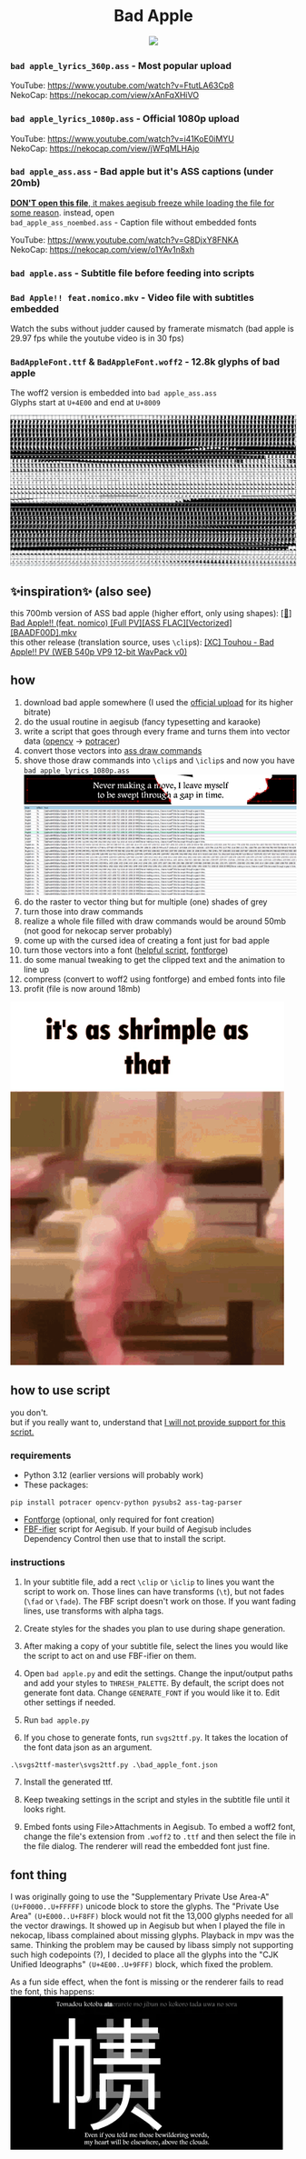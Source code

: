 
<center>

# Bad Apple
![](./img/preview.webp)  
</center>

### `bad apple_lyrics_360p.ass` - Most popular upload
YouTube: https://www.youtube.com/watch?v=FtutLA63Cp8  
NekoCap: https://nekocap.com/view/xAnFqXHiVO

### `bad apple_lyrics_1080p.ass` - Official 1080p upload
YouTube: https://www.youtube.com/watch?v=i41KoE0iMYU  
NekoCap: https://nekocap.com/view/jWFqMLHAjo

### `bad apple_ass.ass` - Bad apple but it's ASS captions (under 20mb)
<u>**DON'T open this file**, it makes aegisub freeze while loading the file for some reason</u>. instead, open  
`bad_apple_ass_noembed.ass` - Caption file without embedded fonts  

YouTube: https://www.youtube.com/watch?v=G8DjxY8FNKA   
NekoCap: https://nekocap.com/view/o1YAv1n8xh

### `bad apple.ass` - Subtitle file before feeding into scripts


### `Bad Apple!! feat.nomico.mkv` - Video file with subtitles embedded
Watch the subs without judder caused by framerate mismatch (bad apple is 29.97 fps while the youtube video is in 30 fps)

### `BadAppleFont.ttf` & `BadAppleFont.woff2` - 12.8k glyphs of bad apple
The woff2 version is embedded into `bad apple_ass.ass`  
Glyphs start at `U+4E00` and end at `U+8009`  

![](./img/glyphs.png)

## ✨inspiration✨ (also see)
this 700mb version of ASS bad apple (higher effort, only using shapes): [[🍎] Bad Apple!! (feat. nomico) [Full PV][ASS FLAC][Vectorized][BAADF00D].mkv](https://nyaa.si/view/1276567)    
this other release (translation source, uses `\clip`s): [[XC] Touhou - Bad Apple!! PV (WEB 540p VP9 12-bit WavPack v0)](https://nyaa.si/view/1276867) 

## how
1. download bad apple somewhere (I used the [official upload](https://www.youtube.com/watch?v=i41KoE0iMYU) for its higher bitrate)
2. do the usual routine in aegisub (fancy typesetting and karaoke)
3. write a script that goes through every frame and turns them into vector data ([opencv](https://github.com/opencv/opencv-python) → [potracer](https://github.com/tatarize/potrace))
4. convert those vectors into [ass draw commands](https://aegisub.org/docs/latest/ass_tags/#drawing-commands)
5. shove those draw commands into `\clip`s and `\iclip`s and now you have `bad apple_lyrics_1080p.ass`
![](./img/clips.png)
![](./img/clipped_lines.png)
6. do the raster to vector thing but for multiple (one) shades of grey
7. turn those into draw commands
8. realize a whole file filled with draw commands would be around 50mb (not good for nekocap server probably)
9. come up with the cursed idea of creating a font just for bad apple
10. turn those vectors into a font ([helpful script](https://github.com/pteromys/svgs2ttf), [fontforge](https://fontforge.org/en-US/))
11. do some manual tweaking to get the clipped text and the animation to line up
12. compress (convert to woff2 using fontforge) and embed fonts into file
13. profit (file is now around 18mb) 

![](./img/shrimp-as.gif)

## how to use script
you don't.  
but if you really want to, understand that <u>I will not provide support for this script.</u>
### requirements
- Python 3.12 (earlier versions will probably work)   
- These packages:
```
pip install potracer opencv-python pysubs2 ass-tag-parser
```
- [Fontforge](https://fontforge.org/en-US/) (optional, only required for font creation)
- [FBF-ifier](https://github.com/TypesettingTools/arch1t3cht-Aegisub-Scripts?tab=readme-ov-file#fbf-ifier) script for Aegisub. If your build of Aegisub includes Dependency Control then use that to install the script.

### instructions
1. In your subtitle file, add a rect `\clip` or `\iclip` to lines you want the script to work on. Those lines can have transforms (`\t`), but not fades (`\fad` or `\fade`). The FBF script doesn't work on those. If you want fading lines, use transforms with alpha tags.

2. Create styles for the shades you plan to use during shape generation.

3. After making a copy of your subtitle file, select the lines you would like the script to act on and use FBF-ifier on them.

4. Open `bad apple.py` and edit the settings. Change the input/output paths and add your styles to `THRESH_PALETTE`. By default, the script does not generate font data. Change `GENERATE_FONT` if you would like it to. Edit other settings if needed.

5. Run `bad apple.py`

6. If you chose to generate fonts, run `svgs2ttf.py`. It takes the location of the font data json as an argument.
  ```
  .\svgs2ttf-master\svgs2ttf.py .\bad_apple_font.json
  ```
7. Install the generated ttf.

8. Keep tweaking settings in the script and styles in the subtitle file until it looks right.

9. Embed fonts using File>Attachments in Aegisub. To embed a woff2 font, change the file's extension from `.woff2` to `.ttf` and then select the file in the file dialog. The renderer will read the embedded font just fine. 

## font thing
I was originally going to use the "Supplementary Private Use Area-A" `(U+F0000..U+FFFFF)` unicode block to store the glyphs. The "Private Use Area" `(U+E000..U+F8FF)` block would not fit the 13,000 glyphs needed for all the vector drawings. It showed up in Aegisub but when I played the file in nekocap, libass complained about missing glyphs. Playback in mpv was the same. Thinking the problem may be caused by libass simply not supporting such high codepoints (?), I decided to place all the glyphs into the "CJK Unified Ideographs" `(U+4E00..U+9FFF)` block, which fixed the problem. 

As a fun side effect, when the font is missing or the renderer fails to read the font, this happens:  
![](./img/missingfont.webp)
